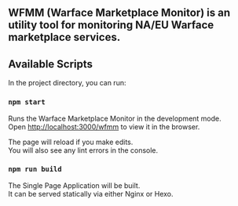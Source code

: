 
## WFMM (Warface Marketplace Monitor) is an utility tool for monitoring NA/EU Warface marketplace services. 
## Available Scripts

In the project directory, you can run:

### `npm start`

Runs the Warface Marketplace Monitor in the development mode.<br />
Open [http://localhost:3000/wfmm](http://localhost:3000/wfmm) to view it in the browser.

The page will reload if you make edits.<br />
You will also see any lint errors in the console.

### `npm run build`
The Single Page Application will be built. <br/>
It can be served statically via either Nginx or Hexo.